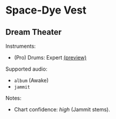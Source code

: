 # Space-Dye Vest

## Dream Theater

Instruments:

  * (Pro) Drums: Expert
    [(preview)](http://pages.cs.wisc.edu/~tolly/customs/?artist=dream-theater&title=space-dye-vest)

Supported audio:

  * `album` (Awake)
  * `jammit`

Notes:

  * Chart confidence: *high* (Jammit stems).
